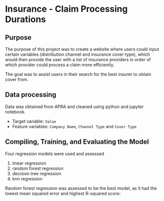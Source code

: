 # Insurance - Claim Processing Durations

## Purpose
The purpose of this project was to create a website where users could input certain variables (distribution channel and insurance cover type), which would then provide the user with a list of insurance providers in order of which provider could process a claim more efficiently. 

The goal was to assist users in their search for the best insurer to obtain cover from.

## Data processing
Data was obtained from APRA and cleaned using python and jupyter notebook.
- Target variable: `Value`
- Feature variables: `Company Name`, `Channel Type` and `Cover Type` 


## Compiling, Training, and Evaluating the Model
Four regression models were used and assessed
1. linear regression
2. random forest regression
3. decision tree regression
4. knn regression

Random forest regression was assessed to be the best model, as it had the lowest mean squared error and highest R-squared score:

